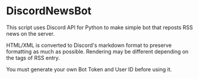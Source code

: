 # DiscordNewsBot
This script uses Discord API for Python to make simple bot that reposts RSS news on the server.

HTML/XML is converted to Discord's markdown format to preserve formatting as much as possible. 
Rendering may be different depending on the tags of RSS entry.

You must generate your own Bot Token and User ID before using it.
